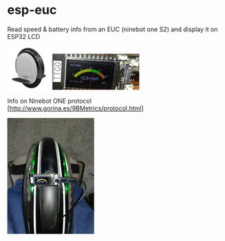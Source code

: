 # esp-euc
Read speed & battery info from an EUC (ninebot one S2) and display it on ESP32 LCD

<img src=https://github.com/mikerr/esp-euc/blob/main/ninebotones2.png width=100> <img src=https://github.com/mikerr/esp-euc/blob/main/IMG_20210512_155312.jpg width=200>

Info on Ninebot ONE protocol [http://www.gorina.es/9BMetrics/protocol.html]


<img src=https://github.com/mikerr/esp-euc/blob/main/IMG_20210511_122921.jpg width=200>
